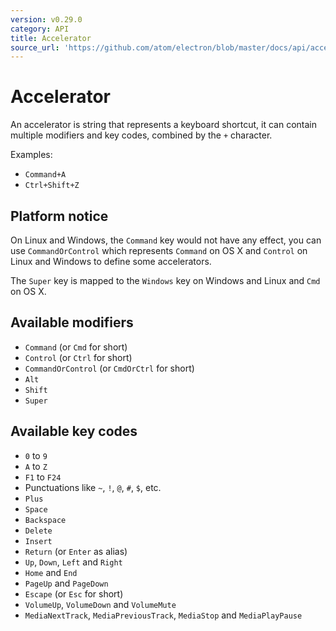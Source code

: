 ```yaml
---
version: v0.29.0
category: API
title: Accelerator
source_url: 'https://github.com/atom/electron/blob/master/docs/api/accelerator.md'
---
```


# Accelerator

An accelerator is string that represents a keyboard shortcut, it can contain
multiple modifiers and key codes, combined by the `+` character.

Examples:

* `Command+A`
* `Ctrl+Shift+Z`

## Platform notice

On Linux and Windows, the `Command` key would not have any effect, you can
use `CommandOrControl` which represents `Command` on OS X and `Control` on
Linux and Windows to define some accelerators.

The `Super` key is mapped to the `Windows` key on Windows and Linux and
`Cmd` on OS X.

## Available modifiers

* `Command` (or `Cmd` for short)
* `Control` (or `Ctrl` for short)
* `CommandOrControl` (or `CmdOrCtrl` for short)
* `Alt`
* `Shift`
* `Super`

## Available key codes

* `0` to `9`
* `A` to `Z`
* `F1` to `F24`
* Punctuations like `~`, `!`, `@`, `#`, `$`, etc.
* `Plus`
* `Space`
* `Backspace`
* `Delete`
* `Insert`
* `Return` (or `Enter` as alias)
* `Up`, `Down`, `Left` and `Right`
* `Home` and `End`
* `PageUp` and `PageDown`
* `Escape` (or `Esc` for short)
* `VolumeUp`, `VolumeDown` and `VolumeMute`
* `MediaNextTrack`, `MediaPreviousTrack`, `MediaStop` and `MediaPlayPause`
